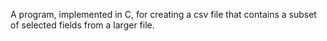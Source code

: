 A program, implemented in C, for creating a csv file that contains a subset of selected fields from a larger file.
